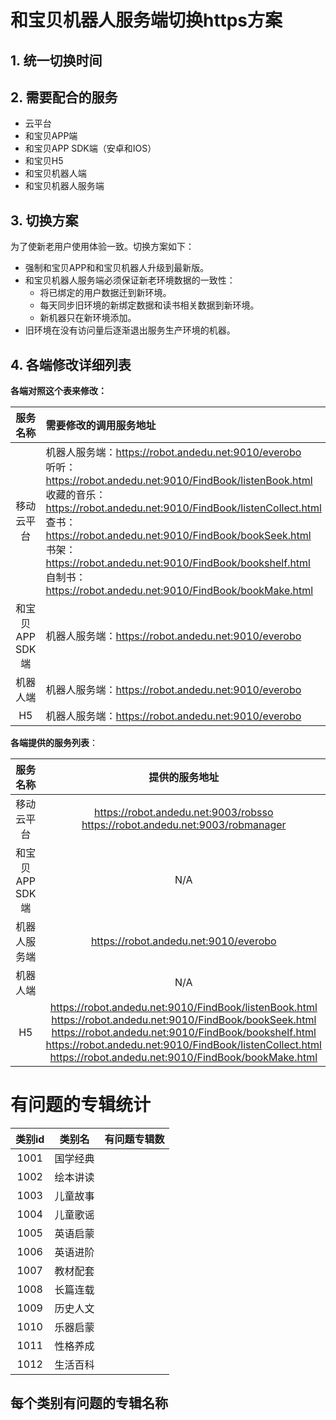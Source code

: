 # 和宝贝机器人服务端切换https方案
## 1. 统一切换时间



## 2. 需要配合的服务
* 云平台
* 和宝贝APP端
* 和宝贝APP SDK端（安卓和IOS）
* 和宝贝H5
* 和宝贝机器人端
* 和宝贝机器人服务端

## 3. 切换方案

为了使新老用户使用体验一致。切换方案如下：

* 强制和宝贝APP和和宝贝机器人升级到最新版。
* 和宝贝机器人服务端必须保证新老环境数据的一致性：
  * 将已绑定的用户数据迁到新环境。
  * 每天同步旧环境的新绑定数据和读书相关数据到新环境。
  * 新机器只在新环境添加。
* 旧环境在没有访问量后逐渐退出服务生产环境的机器。

## 4. 各端修改详细列表
**各端对照这个表来修改：**

| 服务名称 |      需要修改的调用服务地址      |
|:----------:|:--------------|
| 移动云平台 | 机器人服务端：https://robot.andedu.net:9010/everobo<br>听听：https://robot.andedu.net:9010/FindBook/listenBook.html<br/>收藏的音乐：https://robot.andedu.net:9010/FindBook/listenCollect.html<br/>查书：https://robot.andedu.net:9010/FindBook/bookSeek.html<br/>书架：https://robot.andedu.net:9010/FindBook/bookshelf.html<br/>自制书：https://robot.andedu.net:9010/FindBook/bookMake.html |
| 和宝贝APP SDK端 |   机器人服务端：https://robot.andedu.net:9010/everobo   |
| 机器人端 |机器人服务端：https://robot.andedu.net:9010/everobo |
| H5 | 机器人服务端：https://robot.andedu.net:9010/everobo |



**各端提供的服务列表**：

| 服务名称 |      提供的服务地址      |
|:----------:|:-------------:|
| 移动云平台 | https://robot.andedu.net:9003/robsso<br/>https://robot.andedu.net:9003/robmanager |
| 和宝贝APP SDK端 |   N/A   |
| 机器人服务端 | https://robot.andedu.net:9010/everobo |
| 机器人端 | N/A |
| H5 | https://robot.andedu.net:9010/FindBook/listenBook.html<br/>https://robot.andedu.net:9010/FindBook/bookSeek.html<br/>https://robot.andedu.net:9010/FindBook/bookshelf.html<br/>https://robot.andedu.net:9010/FindBook/listenCollect.html<br/>https://robot.andedu.net:9010/FindBook/bookMake.html |


# 有问题的专辑统计

|类别id|类别名|有问题专辑数|
|:-:|:-:|:-:|
|1001|国学经典||
|1002|绘本讲读||
|1003|儿童故事||
|1004|儿童歌谣||
|1005|英语启蒙||
|1006|英语进阶||
|1007|教材配套||
|1008|长篇连载||
|1009|历史人文||
|1010|乐器启蒙||
|1011|性格养成||
|1012|生活百科||

## 每个类别有问题的专辑名称
